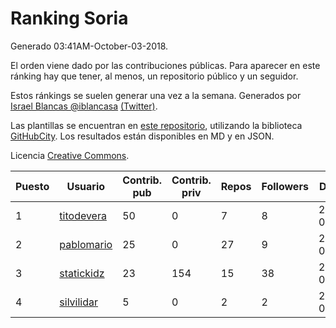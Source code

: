 # Ranking Soria

Generado 03:41AM-October-03-2018.

El orden viene dado por las contribuciones públicas. Para aparecer en este ránking hay que tener, al menos, un repositorio público y un seguidor.

Estos ránkings se suelen generar una vez a la semana. Generados por [Israel Blancas @iblancasa](https://github.com/iblancasa/) [(Twitter)](https://twitter.com/iblancasa).

Las plantillas se encuentran en [este repositorio](https://github.com/iblancasa/GH-Spanish-Ranking), utilizando la biblioteca [GitHubCity](https://github.com/iblancasa/GitHubCity). Los resultados están disponibles en MD y en JSON.

Licencia [Creative Commons](https://creativecommons.org/licenses/by/4.0/).

| Puesto   |  Usuario  | Contrib. pub | Contrib. priv |Repos| Followers | Desde |  Avatar  |
|----------|-----------|--------------|---------------|-----|-----------|-------|----------|
|1|[titodevera](https://github.com/titodevera)|50|0|7|8|2015-03-19|![titodevera]()|
|2|[pablomario](https://github.com/pablomario)|25|0|27|9|2013-05-18|![pablomario]()|
|3|[statickidz](https://github.com/statickidz)|23|154|15|38|2014-06-14|![statickidz]()|
|4|[silvilidar](https://github.com/silvilidar)|5|0|2|2|2016-03-18|![silvilidar]()|
